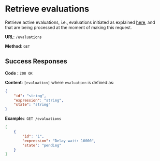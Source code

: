 # Retrieve evaluations

Retrieve active evaluations, i.e., evaluations initiated as explained [here](post.md), and that are being processed at the moment of making this request.

**URL**: `/evaluations`

**Method**: `GET`

## Success Responses

**Code** : `200 OK`

**Content**: `[evaluation]` where `evaluation` is defined as:

```json
{
	"id": "string",
	"expression": "string",
	"state": "string"
}
```

**Example:**: `GET /evaluations`

```json
[
	{
		"id": "1",
		"expression": "Delay wait: 10000",
		"state": "pending"
	}
]
```
